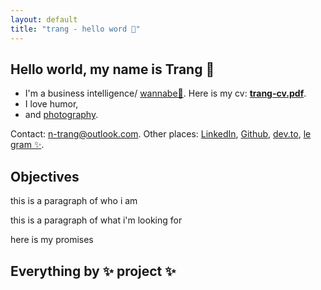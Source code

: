 ```yaml
---
layout: default
title: "trang - hello word 👋"
---
```


## Hello world, my name is Trang 👋
- I'm a business intelligence/ [wannabe🎵](https://youtu.be/gJLIiF15wjQ?si=e2T_aBBYbtAXOBrx&t=48). Here is my cv: **[trang-cv.pdf]()**.
- I love humor,
- and [photography]().

Contact: <n-trang@outlook.com>. Other places: [LinkedIn](), [Github](), [dev.to](), [le gram ✨]().

## Objectives

this is a paragraph of who i am

this is a paragraph of what i'm looking for

here is my promises

## Everything by ✨ project ✨